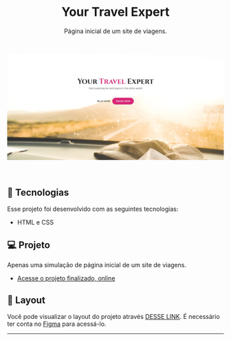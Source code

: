<h1 align="center"> Your Travel Expert </h1>

<p align="center">
Página inicial de um site de viagens.
</p>

<br>

<p align="center">
<img src="./assets/TravelExpert.jpeg" />
</p>

<br>

## 🚀 Tecnologias

Esse projeto foi desenvolvido com as seguintes tecnologias:

- HTML e CSS

## 💻 Projeto

Apenas uma simulação de página inicial de um site de viagens.

- [Acesse o projeto finalizado, online](https://dgpimenta.github.io/nlw-setup-explorer)

## 🔖 Layout

Você pode visualizar o layout do projeto através [DESSE LINK](https://www.figma.com/file/nzvumHawtKh4kebZZrHVu3/Horror-Game-LP-(Community)?node-id=6%3A39&t=PHYVwhbOVb9YrC9v-0). É necessário ter conta no [Figma](https://figma.com) para acessá-lo.

---